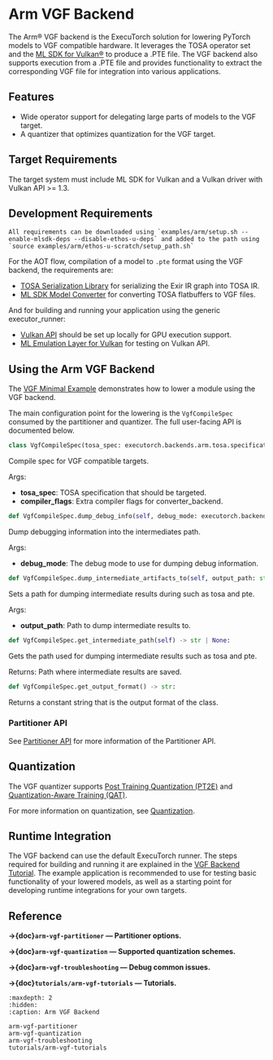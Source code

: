 # Arm VGF Backend

The Arm&reg; VGF backend is the ExecuTorch solution for lowering PyTorch models to VGF compatible hardware.
It leverages the TOSA operator set and the [ML SDK for Vulkan&reg;](https://github.com/arm/ai-ml-sdk-for-vulkan?tab=readme-ov-file) to produce a .PTE file.
The VGF backend also supports execution from a .PTE file and provides functionality to extract the corresponding VGF file for integration into various applications.

## Features

- Wide operator support for delegating large parts of models to the VGF target.
- A quantizer that optimizes quantization for the VGF target.

## Target Requirements

The target system must include ML SDK for Vulkan and a Vulkan driver with Vulkan API >= 1.3.

## Development Requirements

```{tip}
All requirements can be downloaded using `examples/arm/setup.sh --enable-mlsdk-deps --disable-ethos-u-deps` and added to the path using
`source examples/arm/ethos-u-scratch/setup_path.sh`
```

For the AOT flow, compilation of a model to `.pte` format using the VGF backend, the requirements are:
- [TOSA Serialization Library](https://www.mlplatform.org/tosa/software.html) for serializing the Exir IR graph into TOSA IR.
- [ML SDK Model Converter](https://github.com/arm/ai-ml-sdk-model-converter) for converting TOSA flatbuffers to VGF files.

And for building and running your application using the generic executor_runner:
- [Vulkan API](https://www.vulkan.org) should be set up locally for GPU execution support.
- [ML Emulation Layer for Vulkan](https://github.com/arm/ai-ml-emulation-layer-for-vulkan) for testing on Vulkan API.

## Using the Arm VGF Backend

The [VGF Minimal Example](https://github.com/pytorch/executorch/blob/main/examples/arm/vgf_minimal_example.ipynb) demonstrates how to lower a module using the VGF backend.

The main configuration point for the lowering is the `VgfCompileSpec` consumed by the partitioner and quantizer.
The full user-facing API is documented below.

```python
class VgfCompileSpec(tosa_spec: executorch.backends.arm.tosa.specification.TosaSpecification | str | None = None, compiler_flags: list[str] | None = None)
```
Compile spec for VGF compatible targets.

Args:
- **tosa_spec**: TOSA specification that should be targeted.
- **compiler_flags**: Extra compiler flags for converter_backend.

```python
def VgfCompileSpec.dump_debug_info(self, debug_mode: executorch.backends.arm.common.arm_compile_spec.ArmCompileSpec.DebugMode | None):
```
Dump debugging information into the intermediates path.

Args:
- **debug_mode**: The debug mode to use for dumping debug information.

```python
def VgfCompileSpec.dump_intermediate_artifacts_to(self, output_path: str | None):
```
Sets a path for dumping intermediate results during such as tosa and pte.

Args:
- **output_path**: Path to dump intermediate results to.

```python
def VgfCompileSpec.get_intermediate_path(self) -> str | None:
```
Gets the path used for dumping intermediate results such as tosa and pte.

Returns:
    Path where intermediate results are saved.

```python
def VgfCompileSpec.get_output_format() -> str:
```
Returns a constant string that is the output format of the class.



### Partitioner API

See [Partitioner API](backends/arm-vgf/arm-vgf-partitioner.md) for more information of the Partitioner API.

## Quantization

The VGF quantizer supports [Post Training Quantization (PT2E)](https://docs.pytorch.org/ao/main/tutorials_source/pt2e_quant_ptq.html)
and [Quantization-Aware Training (QAT)](https://docs.pytorch.org/ao/main/tutorials_source/pt2e_quant_qat.html).

For more information on quantization, see [Quantization](backends/arm-vgf/arm-vgf-quantization).

## Runtime Integration

The VGF backend can use the default ExecuTorch runner. The steps required for building and running it are explained in the [VGF Backend Tutorial](/backends/arm-vgf/tutorials/vgf-getting-started.md).
The example application is recommended to use for testing basic functionality of your lowered models, as well as a starting point for developing runtime integrations for your own targets.

## Reference

**→{doc}`arm-vgf-partitioner` — Partitioner options.**

**→{doc}`arm-vgf-quantization` — Supported quantization schemes.**

**→{doc}`arm-vgf-troubleshooting` — Debug common issues.**

**→{doc}`tutorials/arm-vgf-tutorials` — Tutorials.**


```{toctree}
:maxdepth: 2
:hidden:
:caption: Arm VGF Backend

arm-vgf-partitioner
arm-vgf-quantization
arm-vgf-troubleshooting
tutorials/arm-vgf-tutorials
```
